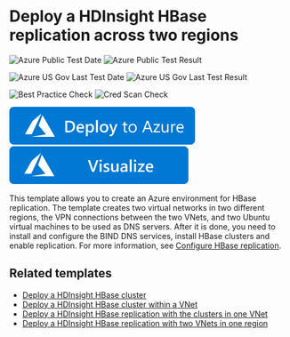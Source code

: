 # Deploy a HDInsight HBase replication across two regions

![Azure Public Test Date](https://azurequickstartsservice.blob.core.windows.net/badges/101-hdinsight-hbase-replication-geo/PublicLastTestDate.svg)
![Azure Public Test Result](https://azurequickstartsservice.blob.core.windows.net/badges/101-hdinsight-hbase-replication-geo/PublicDeployment.svg)

![Azure US Gov Last Test Date](https://azurequickstartsservice.blob.core.windows.net/badges/101-hdinsight-hbase-replication-geo/FairfaxLastTestDate.svg)
![Azure US Gov Last Test Result](https://azurequickstartsservice.blob.core.windows.net/badges/101-hdinsight-hbase-replication-geo/FairfaxDeployment.svg)

![Best Practice Check](https://azurequickstartsservice.blob.core.windows.net/badges/101-hdinsight-hbase-replication-geo/BestPracticeResult.svg)
![Cred Scan Check](https://azurequickstartsservice.blob.core.windows.net/badges/101-hdinsight-hbase-replication-geo/CredScanResult.svg)

[![Deploy To Azure](https://raw.githubusercontent.com/Azure/azure-quickstart-templates/master/1-CONTRIBUTION-GUIDE/images/deploytoazure.svg?sanitize=true)](https://portal.azure.com/#create/Microsoft.Template/uri/https%3A%2F%2Fraw.githubusercontent.com%2FAzure%2Fazure-quickstart-templates%2Fmaster%2F101-hdinsight-hbase-replication-geo%2Fazuredeploy.json)
[![Visualize](https://raw.githubusercontent.com/Azure/azure-quickstart-templates/master/1-CONTRIBUTION-GUIDE/images/visualizebutton.svg?sanitize=true)](http://armviz.io/#/?load=https%3A%2F%2Fraw.githubusercontent.com%2FAzure%2Fazure-quickstart-templates%2Fmaster%2F101-hdinsight-hbase-replication-geo%2Fazuredeploy.json)

This template allows you to create an Azure environment for HBase replication.
The template creates two virtual networks in two different regions, the VPN
connections between the two VNets, and two Ubuntu virtual machines to be used as
DNS servers. After it is done, you need to install and configure the BIND DNS
services, install HBase clusters and enable replication. For more information,
see
[Configure HBase replication](https://docs.microsoft.com/azure/hdinsight/hdinsight-hbase-replication).

## Related templates

- [Deploy a HDInsight HBase cluster](https://azure.microsoft.com/resources/templates/101-hdinsight-hbase-linux/)
- [Deploy a HDInsight HBase cluster within a VNet](https://azure.microsoft.com/resources/templates/101-hdinsight-hbase-linux-vnet/)
- [Deploy a HDInsight HBase replication with the clusters in one VNet](https://azure.microsoft.com/resources/templates/101-hdinsight-hbase-replication-one-vnet/)
- [Deploy a HDInsight HBase replication with two VNets in one region](https://azure.microsoft.com/en-us/resources/templates/101-hdinsight-hbase-replication-two-vnets-same-region/)
